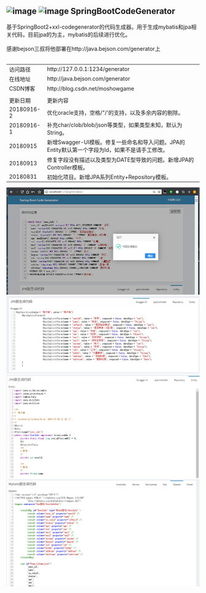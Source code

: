 ![image](https://img.shields.io/badge/SpringBoot-%E2%98%85%E2%98%85%E2%98%85-green.svg)
![image](https://img.shields.io/badge/CodeGenerator-%E2%98%85%E2%98%85%E2%98%85-green.svg)
SpringBootCodeGenerator
----
基于SpringBoot2+xxl-codegenerator的代码生成器。用于生成mybatis和jpa相关代码，目前jpa的为主，mybatis的后续进行优化。
<br><br>
感谢bejson三叔将他部署在http://java.bejson.com/generator上
<br><br>
<table><tbody>
<tr><td>访问路径</td> <td>http://127.0.0.1:1234/generator</td></tr>
<tr><td>在线地址</td> <td>http://java.bejson.com/generator</td></tr>
<tr><td>CSDN博客</td> <td>http://blog.csdn.net/moshowgame</td></tr>
<tr><td></td> <td></td></tr>
<tr><td>更新日期</td> <td>更新内容</td></tr>
<tr><td>20180916-2<td>优化oracle支持，空格/"/'的支持，以及多余内容的剔除。</td></tr>
<tr><td>20180916-1<td>补充char/clob/blob/json等类型，如果类型未知，默认为String。</td></tr>
<tr><td>20180915<td>新增Swagger-UI模板。修复一些命名和导入问题。JPA的Entity默认第一个字段为Id，如果不是请手工修改。</td></tr>
<tr><td>20180913<td>修复字段没有描述以及类型为DATE型导致的问题。新增JPA的Controller模板。</td></tr>
<tr><td>20180831<td>初始化项目。新增JPA系列Entity+Repository模板。</td></tr>
</tbody></table>
<img src="./codegenerator1.png">
<img src="./codegenerator2.png">
<img src="./codegenerator3.png">
<img src="./codegenerator4.png">
<table>